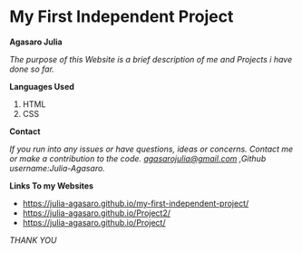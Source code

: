 # My First Independent Project

**Agasaro Julia**



*The purpose of this Website is a brief description of me and Projects i have done  so far.*




**Languages Used**
1. HTML
1. CSS



**Contact**




*If you  run into any issues or have questions, ideas or concerns.  Contact me or make a contribution to the code.*
*agasarojulia@gmail.com ,Github username:Julia-Agasaro.*


**Links To my Websites**
* https://julia-agasaro.github.io/my-first-independent-project/
* https://julia-agasaro.github.io/Project2/
*  https://julia-agasaro.github.io/Project/



*THANK YOU*

